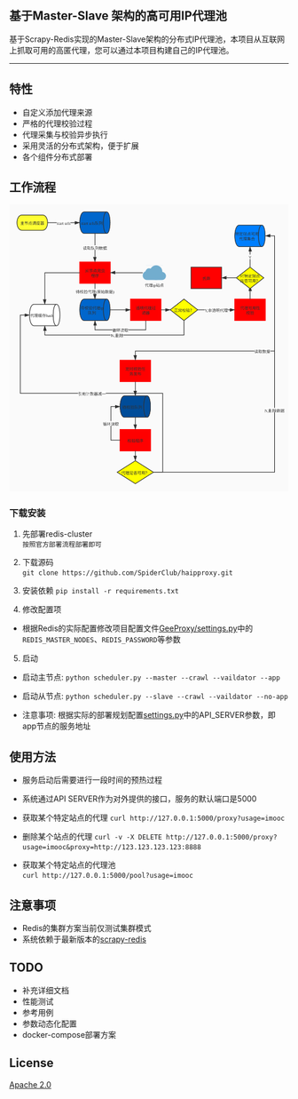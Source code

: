 <!--
 * @Author: qinzhonghe96@163.com
 * @Date: 2020-03-14 11:46:32
 * @LastEditors: qinzhonghe96@163.com
 * @LastEditTime: 2020-03-14 13:38:48
 * @Description: 
 -->
## 基于Master-Slave 架构的高可用IP代理池
基于Scrapy-Redis实现的Master-Slave架构的分布式IP代理池，本项目从互联网上抓取可用的高匿代理，您可以通过本项目构建自己的IP代理池。

---


## 特性
- 自定义添加代理来源
- 严格的代理校验过程
- 代理采集与校验异步执行
- 采用灵活的分布式架构，便于扩展
- 各个组件分布式部署

## 工作流程
![](docs/geeproxy.jpg)


### 下载安装

1. 先部署redis-cluster  
```按照官方部署流程部署即可```

2. 下载源码  
   ```git clone https://github.com/SpiderClub/haipproxy.git```

3. 安装依赖
   ```pip install -r requirements.txt```

4. 修改配置项  
   
- 根据Redis的实际配置修改项目配置文件[GeeProxy/settings.py](GeeProxy/settings.py)中的`REDIS_MASTER_NODES`、`REDIS_PASSWORD`等参数

5. 启动
- 启动主节点: ```python scheduler.py --master --crawl --vaildator --app```
  
- 启动从节点: ```python scheduler.py --slave --crawl --vaildator --no-app```

- 注意事项: 根据实际的部署规划配置[settings.py](settings.py)中的API_SERVER参数，即app节点的服务地址

## 使用方法
- 服务启动后需要进行一段时间的预热过程

- 系统通过API SERVER作为对外提供的接口，服务的默认端口是5000

- 获取某个特定站点的代理
```curl http://127.0.0.1:5000/proxy?usage=imooc```

- 删除某个站点的代理
```curl -v -X DELETE http://127.0.0.1:5000/proxy?usage=imooc&proxy=http://123.123.123.123:8888```

- 获取某个特定站点的代理池  
```curl http://127.0.0.1:5000/pool?usage=imooc```

## 注意事项
- Redis的集群方案当前仅测试集群模式
- 系统依赖于最新版本的[scrapy-redis](https://github.com/geebytes/scrapy_redis_cluster.git)

## TODO
- 补充详细文档
- 性能测试
- 参考用例
- 参数动态化配置
- docker-compose部署方案

## License
[Apache 2.0](GeeProxy/LICENSE)
